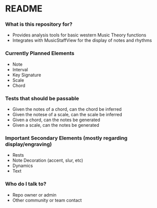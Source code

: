 # README #

### What is this repository for? ###

* Provides analysis tools for basic western Music Theory functions
* Integrates with MusicStaffView for the display of notes and rhythms

### Currently Planned Elements ###

* Note
* Interval
* Key Signature
* Scale
* Chord

### Tests that should be passable ###

* Given the notes of a chord, can the chord be inferred
* Given the notese of a scale, can the scale be inferred
* Given a chord, can the notes be generated
* Given a scale, can the notes be generated

### Important Secondary Elements (mostly regarding display/engraving) ###

* Rests
* Note Decoration (accent, slur, etc)
* Dynamics
* Text

### Who do I talk to? ###

* Repo owner or admin
* Other community or team contact
